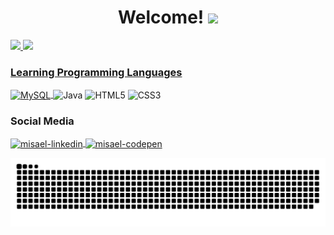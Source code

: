 <h1 align="center"> Welcome! <img src="https://raw.githubusercontent.com/kaueMarques/kaueMarques/master/hi.gif" width="30px"> </h1> 

<div>
  <a href="https://github.com/devmisa">
  <img height="180em" src="https://github-readme-stats.vercel.app/api?username=devmisa&show_icons=true&theme=react&include_all_commits=true&count_private=true"/>
  <img height="180em" src="https://github-readme-stats.vercel.app/api/top-langs/?username=devmisa&layout=compact&langs_count=7&theme=react"/>
</div>

### Learning Programming Languages

<div>
<img align="center" alt="MySQL" height="80" width="80" src="https://cdn.jsdelivr.net/gh/devicons/devicon/icons/mysql/mysql-original-wordmark.svg" style="max-width:100%;">
</a>  
<img align="center" alt="Java" height="80" width="80" src="https://cdn.jsdelivr.net/gh/devicons/devicon/icons/java/java-original-wordmark.svg" style="max-width:100%;">
</a>
<img align="center" alt="HTML5" height="70" width="70" src="https://cdn.jsdelivr.net/gh/devicons/devicon/icons/html5/html5-original.svg" style="max-width:100%;">
</a>
<img align="center" alt="CSS3" height="70" width="70" src="https://cdn.jsdelivr.net/gh/devicons/devicon/icons/css3/css3-original.svg" style="max-width:100%;">


### Social Media

<div>
  
<a href="https://www.linkedin.com/in/misaellaracampos" target="_blank">
<img align="center" alt="misael-linkedin" height="40" width="40" src="https://cdn.jsdelivr.net/gh/devicons/devicon/icons/linkedin/linkedin-original.svg" style="max-width:100%;">
</a>

 <a href="https://codepen.io/devmisa" target="_blank">
<img align="center" alt="misael-codepen" height="40" width="40" src="https://cdn.jsdelivr.net/gh/devicons/devicon/icons/codepen/codepen-plain.svg" style="max-width:100%;">
</a>
  
  ![Snake animation](https://github.com/devmisa/devmisa/blob/output/github-contribution-grid-snake.svg)
  
</div>

